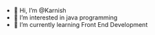 - 👋 Hi, I’m @Karnish
- 👀 I’m interested in java programming 
- 🌱 I’m currently learning Front End Development 

<!---
Karnishkarnish/Karnishkarnish is a ✨ special ✨ repository because its `README.md` (this file) appears on your GitHub profile.
You can click the Preview link to take a look at your changes.
--->
